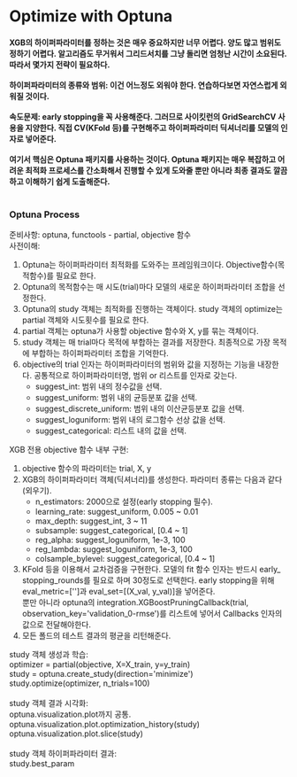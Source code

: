 <h1>Optimize with Optuna</h1>

<h4>
XGB의 하이퍼파라미터를 정하는 것은 매우 중요하지만 너무 어렵다.
양도 많고 범위도 정하기 어렵다. 알고리즘도 무거워서 그리드서치를 그냥 돌리면
엄청난 시간이 소요된다. 따라서 몇가지 전략이 필요하다.
<br><br>
하이퍼파라미터의 종류와 범위: 이건 어느정도 외워야 한다. 연습하다보면 자연스럽게 외워질 것이다.
<br><br>
속도문제: early stopping을 꼭 사용해준다. 그러므로 사이킷런의 GridSearchCV 사용을 지양한다. 직접 CV(KFold 등)를 구현해주고 하이퍼파라미터 딕셔너리를 모델의 인자로 넣어준다.
<br><br>
여기서 핵심은 Optuna 패키지를 사용하는 것이다. Optuna 패키지는 매우 복잡하고 어려운 최적화 프로세스를 간소화해서 진행할 수 있게 도와줄 뿐만 아니라 최종 결과도 깔끔하고 이해하기 쉽게 도출해준다.
<br><br>
<h3>Optuna Process</h3>
준비사항: optuna, functools - partial, objective 함수<br>
사전이해:
<ol>
    <li>Optuna는 하이퍼파라미터 최적화를 도와주는 프레임워크이다. Objective함수(목적함수)를 필요로 한다.</li>
    <li>Optuna의 목적함수는 매 시도(trial)마다 모델의 새로운 하이퍼파라미터 조합을 선정한다.</li>
    <li>Optuna의 study 객체는 최적화를 진행하는 객체이다. study 객체의 optimize는
    partial 객체와 시도횟수를 필요로 한다.</li>
    <li>partial 객체는 optuna가 사용할 objective 함수와 X, y를 묶는 객체이다.</li>
    <li>study 객체는 매 trial마다 목적에 부합하는 결과를 저장한다. 최종적으로
    가장 목적에 부합하는 하이퍼파라미터 조합을 기억한다.</li>
    <li>
    objective의 trial 인자는 하이퍼파라미터의 범위와 값을 지정하는 기능을 내장한다.
    공통적으로 하이퍼파라미터명, 범위 or 리스트를 인자로 갖는다.
        <ul>
            <li>suggest_int: 범위 내의 정수값을 선택.</li>
            <li>suggest_uniform: 범위 내의 균등분포 값을 선택.</li>
            <li>suggest_discrete_uniform: 범위 내의 이산균등분포 값을 선택.</li>
            <li>suggest_loguniform: 범위 내의 로그함수 선상 값을 선택.</li>
            <li>suggest_categorical: 리스트 내의 값을 선택.</li>
        </ul>
    </li>
</ol>
XGB 전용 objective 함수 내부 구현:<br>
<ol>
    <li>objective 함수의 파라미터는 trial, X, y</li>
    <li>XGB의 하이퍼파라미터 객체(딕셔너리)를 생성한다.
    파라미터 종류는 다음과 같다(외우기).
    <ul>
        <li>n_estimators: 2000으로 설정(early stopping 필수).</li>
        <li>learning_rate: suggest_uniform, 0.005 ~ 0.01</li>
        <li>max_depth: suggest_int, 3 ~ 11</li>
        <li>subsample: suggest_categorical, [0.4 ~ 1]</li>
        <li>reg_alpha: suggest_loguniform, 1e-3, 100</li>
        <li>reg_lambda: suggest_loguniform, 1e-3, 100</li>
        <li>colsample_bylevel: suggest_categorical, [0.4 ~ 1]</li>
    </ul>
    <li>KFold 등을 이용해서 교차검증을 구현한다. 모델의 fit 함수 인자는 반드시 early_ stopping_rounds를 필요로 하며 30정도로 선택한다. early stopping을 위해 eval_metric=['']과 eval_set=[(X_val, y_val)]을 넣어준다.<br>
    뿐만 아니라 optuna의 integration.XGBoostPruningCallback(trial, observation_key='validation_0-rmse')를 리스트에 넣어서 Callbacks 인자의 값으로 전달해야한다.</li>
    <li>모든 폴드의 테스트 결과의 평균을 리턴해준다.</li>
</ol>
study 객체 생성과 학습:<br>
optimizer = partial(objective, X=X_train, y=y_train)<br>
study = optuna.create_study(direction='minimize')<br>
study.optimize(optimizer, n_trials=100)<br><br>
study 객체 결과 시각화:<br>
optuna.visualization.plot까지 공통.<br>
optuna.visualization.plot.optimization_history(study)<br>
optuna.visualization.plot.slice(study)<br><br>
study 객체 하이퍼파라미터 결과:<br>
study.best_param

</h4>